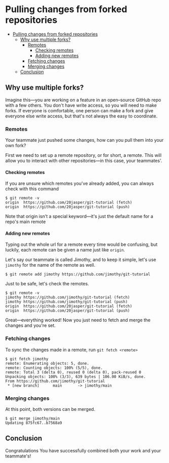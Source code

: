 # Pulling changes from forked repositories
- [Pulling changes from forked repositories](#pulling-changes-from-forked-repositories)
	- [Why use multiple forks?](#why-use-multiple-forks)
		- [Remotes](#remotes)
			- [Checking remotes](#checking-remotes)
			- [Adding new remotes](#adding-new-remotes)
		- [Fetching changes](#fetching-changes)
		- [Merging changes](#merging-changes)
	- [Conclusion](#conclusion)

## Why use multiple forks? 
Imagine this—you are working on a feature in an open–source GitHub repo with a few others. You don't have write access, so you will need to make forks. If everyone is comfortable, one person can make a fork and give everyone else write access, but that's not always the easy to coordinate. 

### Remotes
Your teammate just pushed some changes, how can you pull them into your own fork?

First we need to set up a remote repository, or for short, a remote. This will allow you to interact with other repositories—in this case, your teammates'. 

#### Checking remotes
If you are unsure which remotes you've already added, you can always check with this command

```
$ git remote -v
origin	https://github.com/20jasper/git-tutorial (fetch)
origin	https://github.com/20jasper/git-tutorial (push)
```
Note that origin isn't a special keyword—it's just the default name for a repo's main remote
#### Adding new remotes
Typing out the whole url for a remote every time would be confusing, but luckily, each remote can be given a name just like `origin`. 

Let's say our teammate is called Jimothy, and to keep it simple, let's use `jimothy` for the name of the remote as well.

```git
$ git remote add jimothy https://github.com/jimothy/git-tutorial
```

Just to be safe, let's check the remotes.
```
$ git remote -v
jimothy	https://github.com/jimothy/git-tutorial (fetch)
jimothy	https://github.com/jimothy/git-tutorial (push)
origin	https://github.com/20jasper/git-tutorial (fetch)
origin	https://github.com/20jasper/git-tutorial (push)
```

Great—everything worked! Now you just need to fetch and merge the changes and you're set.

### Fetching changes
To sync the changes made in a remote, run `git fetch <remote>`

```
$ git fetch jimothy
remote: Enumerating objects: 5, done.
remote: Counting objects: 100% (5/5), done.
remote: Total 3 (delta 0), reused 0 (delta 0), pack-reused 0
Unpacking objects: 100% (3/3), 639 bytes | 106.00 KiB/s, done.
From https://github.com/jimothy/git-tutorial
 * [new branch]      main       -> jimothy/main
```

### Merging changes
At this point, both versions can be merged.

```
$ git merge jimothy/main
Updating 875fc67..b7568a9
```

## Conclusion

Congratulations You have successfully combined both your work and your teammate's!